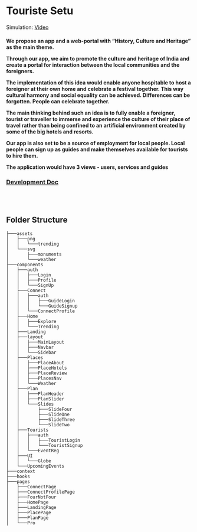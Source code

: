 # Touriste Setu

Simulation: [Video](https://drive.google.com/file/d/15Uj2_4wfBECMYY2BqzS2jCt-8a_A5A8s/view?usp=sharing)

<h4>
We propose an app and a web-portal with “History, Culture and Heritage” as the main theme.

Through our app, we aim to promote the culture and heritage of India and create a portal for interaction between the local communities and the foreigners.

The implementation of this idea would enable anyone hospitable to host a foreigner at their own home and celebrate a festival together. This way cultural harmony and social equality can be achieved. Differences can be forgotten. People can celebrate together.

The main thinking behind such an idea is to fully enable a foreigner, tourist or traveller to immerse and experience the culture of their place of travel rather than being confined to an artificial environment created by some of the big hotels and resorts.

Our app is also set to be a source of employment for local people. Local people can sign up as guides and make themselves available for tourists to hire them.

The application would have 3 views - users, services and guides

</h4>

### [Development Doc](https://docs.google.com/document/d/1jDE-gV6ENO8cBupxiI-i8BsUb8qs59c3QmtcTt9_dV0/edit)

<br><br>

## Folder Structure
```
├───assets
│   ├───png
│   │   └───trending
│   └───svg
│       ├───monuments
│       └───weather  
├───components       
│   ├───auth
│   │   ├───Login
│   │   ├───Profile
│   │   └───SignUp
│   ├───Connect
│   │   ├───auth
│   │   │   ├───GuideLogin
│   │   │   └───GuideSignup
│   │   └───ConnectProfile
│   ├───Home
│   │   ├───Explore
│   │   └───Trending
│   ├───Landing
│   ├───layout
│   │   ├───MainLayout
│   │   ├───Navbar
│   │   └───Sidebar
│   ├───Places
│   │   ├───PlaceAbout
│   │   ├───PlaceHotels
│   │   ├───PlaceReview
│   │   ├───PlacesNav
│   │   └───Weather
│   ├───Plan
│   │   ├───PlanHeader
│   │   ├───PlanSlider
│   │   └───Slides
│   │       ├───SlideFour
│   │       ├───SlideOne
│   │       ├───SlideThree
│   │       └───SlideTwo
│   ├───Tourists
│   │   ├───auth
│   │   │   ├───TouristLogin
│   │   │   └───TouristSignup
│   │   └───EventReg
│   ├───UI
│   │   └───Globe
│   └───UpcomingEvents
├───context
├───hooks
├───pages
│   ├───ConnectPage
│   ├───ConnectProfilePage
│   ├───FourNotFour
│   ├───HomePage
│   ├───LandingPage
│   ├───PlacePage
│   ├───PlanPage
│   └───Pro
```
